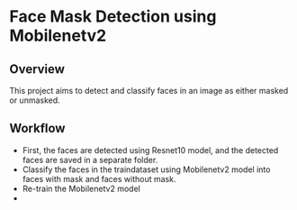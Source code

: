 # Face Mask Detection using Mobilenetv2

## Overview
This project aims to detect and classify faces in an image as either masked or unmasked.

## Workflow
- First, the faces are detected using Resnet10 model, and the detected faces are saved in a separate folder.
- Classify the faces in the traindataset using Mobilenetv2 model into faces with mask and faces without mask.
- Re-train the Mobilenetv2 model
- 
